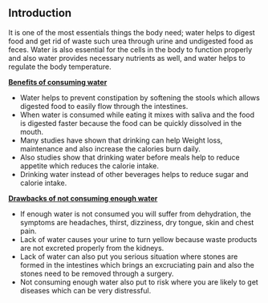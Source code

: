 ## Introduction

It is one of the most essentials things the body need; water helps to digest food and get rid of waste such urea through urine and undigested food as feces. Water is also essential for the cells in the body to function properly and also water provides necessary nutrients as well, and water helps to regulate the body temperature. 

<b><u> Benefits of consuming water</u></b>
<ul>
<li>	Water helps to prevent constipation by softening the stools which allows digested food to easily flow through the intestines.</li>
<li>	When water is consumed while eating it mixes with saliva and the food is digested faster because the food can be quickly dissolved in the mouth.</li>
<li>	Many studies have shown that drinking can help Weight loss, maintenance and also increase the calories burn daily. </li>
<li>	Also studies show that drinking water before meals help to reduce appetite which reduces the calorie intake.</li>
  <li>	Drinking water instead of other beverages helps to reduce sugar and calorie intake.</li>
  </ul>
  
<b><u>Drawbacks of not consuming enough water</u></b>
<ul>
<li>	If enough water is not consumed you will suffer from dehydration, the symptoms are headaches, thirst, dizziness, dry tongue, skin and chest pain.</li>
<li>Lack of water causes your urine to turn yellow because waste products are not excreted properly from the kidneys.</li>
<li>	Lack of water can also put you serious situation where stones are formed in the intestines which brings an excruciating pain and also the stones need to be removed through a surgery.</li>
<li>Not consuming enough water also put to risk where you are likely to get diseases which can be very distressful.</li>
<ul>

